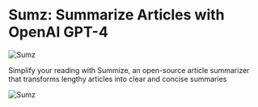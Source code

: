 # Sumz: Summarize Articles with OpenAI GPT-4

![Sumz](/https://res.cloudinary.com/dgpkeaffc/image/upload/v1699860170/Screenshot_2023-11-13_at_12.41.35_PM_pgsrkg.png)

Simplify your reading with Summize, an open-source article summarizer that transforms lengthy articles into clear and concise summaries

![Sumz](https://res.cloudinary.com/dgpkeaffc/image/upload/v1699860190/Screenshot_2023-11-13_at_12.44.06_PM_fsw7pp.png)
